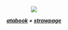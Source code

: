 <h5 align="center">

![](https://preview.redd.it/74oqysgb6b4e1.jpeg?width=640&crop=smart&auto=webp&s=6617e299ba4346c782da257192546f3bf5214e5e)

[atabook](https://captaincurly.atabook.org/) + [strawpage](https://ihopeithurts.straw.page/)

